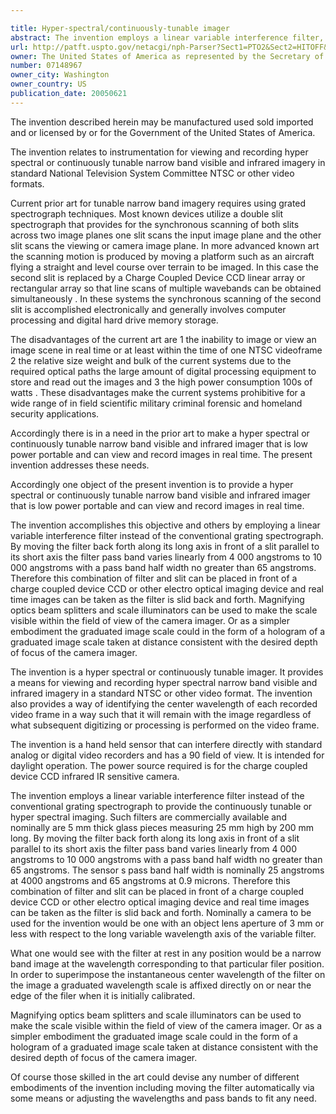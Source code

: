 ```yaml
---

title: Hyper-spectral/continuously-tunable imager
abstract: The invention employs a linear variable interference filter, which can be manually moved back and forth along its long axis in front of a slit parallel to its short axis. Thus, the filter pass-band varies linearly from 4,000 angstroms to 10,000 angstroms with a pass-band half-width no greater than 65 angstroms. Therefore, this combination of filter and slit can be placed in front of a charge coupled device (CCD) or other electro-optical imaging device and real time images can be taken as the filter is slid back and forth. Magnifying optics, beam-splitters and scale illuminators can be used to make the scale visible within the field of view of the camera imager. Or, as a simpler embodiment, the graduated image scale could in the form of a hologram of a graduated image scale taken at distance consistent with the desired depth of focus of the camera/imager.
url: http://patft.uspto.gov/netacgi/nph-Parser?Sect1=PTO2&Sect2=HITOFF&p=1&u=%2Fnetahtml%2FPTO%2Fsearch-adv.htm&r=1&f=G&l=50&d=PALL&S1=07148967&OS=07148967&RS=07148967
owner: The United States of America as represented by the Secretary of the Army
number: 07148967
owner_city: Washington
owner_country: US
publication_date: 20050621
---
```

The invention described herein may be manufactured used sold imported and or licensed by or for the Government of the United States of America.

The invention relates to instrumentation for viewing and recording hyper spectral or continuously tunable narrow band visible and infrared imagery in standard National Television System Committee NTSC or other video formats.

Current prior art for tunable narrow band imagery requires using grated spectrograph techniques. Most known devices utilize a double slit spectrograph that provides for the synchronous scanning of both slits across two image planes one slit scans the input image plane and the other slit scans the viewing or camera image plane. In more advanced known art the scanning motion is produced by moving a platform such as an aircraft flying a straight and level course over terrain to be imaged. In this case the second slit is replaced by a Charge Coupled Device CCD linear array or rectangular array so that line scans of multiple wavebands can be obtained simultaneously . In these systems the synchronous scanning of the second slit is accomplished electronically and generally involves computer processing and digital hard drive memory storage.

The disadvantages of the current art are 1 the inability to image or view an image scene in real time or at least within the time of one NTSC videoframe 2 the relative size weight and bulk of the current systems due to the required optical paths the large amount of digital processing equipment to store and read out the images and 3 the high power consumption 100s of watts . These disadvantages make the current systems prohibitive for a wide range of in field scientific military criminal forensic and homeland security applications.

Accordingly there is in a need in the prior art to make a hyper spectral or continuously tunable narrow band visible and infrared imager that is low power portable and can view and record images in real time. The present invention addresses these needs.

Accordingly one object of the present invention is to provide a hyper spectral or continuously tunable narrow band visible and infrared imager that is low power portable and can view and record images in real time.

The invention accomplishes this objective and others by employing a linear variable interference filter instead of the conventional grating spectrograph. By moving the filter back forth along its long axis in front of a slit parallel to its short axis the filter pass band varies linearly from 4 000 angstroms to 10 000 angstroms with a pass band half width no greater than 65 angstroms. Therefore this combination of filter and slit can be placed in front of a charge coupled device CCD or other electro optical imaging device and real time images can be taken as the filter is slid back and forth. Magnifying optics beam splitters and scale illuminators can be used to make the scale visible within the field of view of the camera imager. Or as a simpler embodiment the graduated image scale could in the form of a hologram of a graduated image scale taken at distance consistent with the desired depth of focus of the camera imager.

The invention is a hyper spectral or continuously tunable imager. It provides a means for viewing and recording hyper spectral narrow band visible and infrared imagery in a standard NTSC or other video format. The invention also provides a way of identifying the center wavelength of each recorded video frame in a way such that it will remain with the image regardless of what subsequent digitizing or processing is performed on the video frame.

The invention is a hand held sensor that can interfere directly with standard analog or digital video recorders and has a 90 field of view. It is intended for daylight operation. The power source required is for the charge coupled device CCD infrared IR sensitive camera.

The invention employs a linear variable interference filter instead of the conventional grating spectrograph to provide the continuously tunable or hyper spectral imaging. Such filters are commercially available and nominally are 5 mm thick glass pieces measuring 25 mm high by 200 mm long. By moving the filter back forth along its long axis in front of a slit parallel to its short axis the filter pass band varies linearly from 4 000 angstroms to 10 000 angstroms with a pass band half width no greater than 65 angstroms. The sensor s pass band half width is nominally 25 angstroms at 4000 angstroms and 65 angstroms at 0.9 microns. Therefore this combination of filter and slit can be placed in front of a charge coupled device CCD or other electro optical imaging device and real time images can be taken as the filter is slid back and forth. Nominally a camera to be used for the invention would be one with an object lens aperture of 3 mm or less with respect to the long variable wavelength axis of the variable filter.

What one would see with the filter at rest in any position would be a narrow band image at the wavelength corresponding to that particular filer position. In order to superimpose the instantaneous center wavelength of the filter on the image a graduated wavelength scale is affixed directly on or near the edge of the filer when it is initially calibrated.

Magnifying optics beam splitters and scale illuminators can be used to make the scale visible within the field of view of the camera imager. Or as a simpler embodiment the graduated image scale could in the form of a hologram of a graduated image scale taken at distance consistent with the desired depth of focus of the camera imager.

Of course those skilled in the art could devise any number of different embodiments of the invention including moving the filter automatically via some means or adjusting the wavelengths and pass bands to fit any need.

